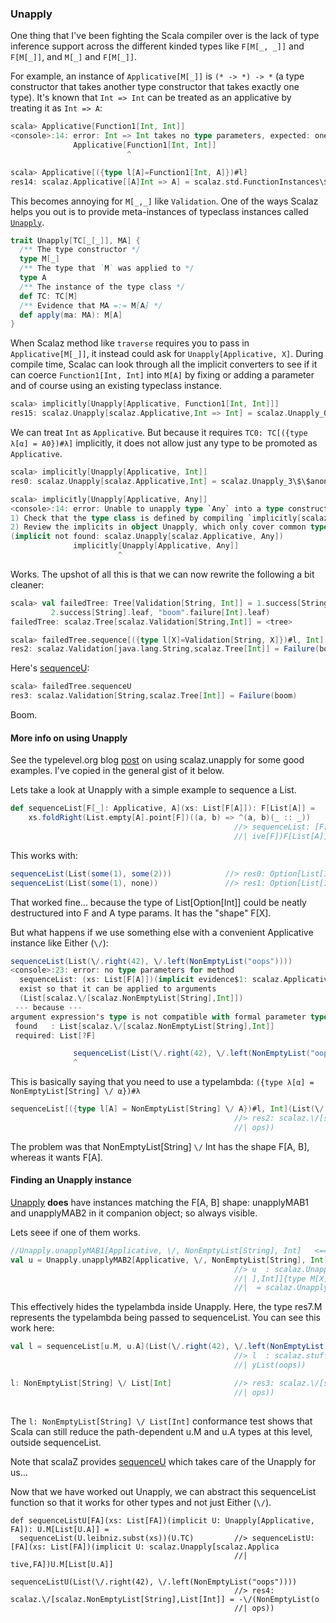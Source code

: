 
### Unapply

One thing that I've been fighting the Scala compiler over is the lack of type inference support across the different kinded types like `F[M[_, _]]` and `F[M[_]]`, and `M[_]` and `F[M[_]]`.

For example, an instance of `Applicative[M[_]]` is `(* -> *) -> *` (a type constructor that takes another type constructor that takes exactly one type). It's known that `Int => Int` can be treated as an applicative by treating it as `Int => A`:

```scala
scala> Applicative[Function1[Int, Int]]
<console>:14: error: Int => Int takes no type parameters, expected: one
              Applicative[Function1[Int, Int]]
                          ^

scala> Applicative[({type l[A]=Function1[Int, A]})#l]
res14: scalaz.Applicative[[A]Int => A] = scalaz.std.FunctionInstances\$\$anon\$2@56ae78ac
```

This becomes annoying for `M[_,_]` like `Validation`. One of the ways Scalaz helps you out is to provide meta-instances of typeclass instances called [`Unapply`]($scalazBaseUrl$/core/src/main/scala/scalaz/Unapply.scala).

```scala
trait Unapply[TC[_[_]], MA] {
  /** The type constructor */
  type M[_]
  /** The type that `M` was applied to */
  type A
  /** The instance of the type class */
  def TC: TC[M]
  /** Evidence that MA =:= M[A] */
  def apply(ma: MA): M[A]
}
```

When Scalaz method like `traverse` requires you to pass in `Applicative[M[_]]`, it instead could ask for `Unapply[Applicative, X]`. During compile time, Scalac can look through all the implicit converters to see if it can coerce `Function1[Int, Int]` into `M[A]` by fixing or adding a parameter and of course using an existing typeclass instance.

```scala
scala> implicitly[Unapply[Applicative, Function1[Int, Int]]]
res15: scalaz.Unapply[scalaz.Applicative,Int => Int] = scalaz.Unapply_0\$\$anon\$9@2e86566f
```

We can treat `Int` as `Applicative`. But because it requires `TC0: TC[({type λ[α] = A0})#λ]` implicitly, it does not allow just any type to be promoted as `Applicative`.

```scala
scala> implicitly[Unapply[Applicative, Int]]
res0: scalaz.Unapply[scalaz.Applicative,Int] = scalaz.Unapply_3\$\$anon\$1@5179dc20

scala> implicitly[Unapply[Applicative, Any]]
<console>:14: error: Unable to unapply type `Any` into a type constructor of kind `M[_]` that is classified by the type class `scalaz.Applicative`
1) Check that the type class is defined by compiling `implicitly[scalaz.Applicative[<type constructor>]]`.
2) Review the implicits in object Unapply, which only cover common type 'shapes'
(implicit not found: scalaz.Unapply[scalaz.Applicative, Any])
              implicitly[Unapply[Applicative, Any]]
                        ^
```

Works. The upshot of all this is that we can now rewrite the following a bit cleaner:

```scala
scala> val failedTree: Tree[Validation[String, Int]] = 1.success[String].node(
         2.success[String].leaf, "boom".failure[Int].leaf)
failedTree: scalaz.Tree[scalaz.Validation[String,Int]] = <tree>

scala> failedTree.sequence[({type l[X]=Validation[String, X]})#l, Int]
res2: scalaz.Validation[java.lang.String,scalaz.Tree[Int]] = Failure(boom)
```

Here's [sequenceU]($scalazBaseUrl$/core/src/main/scala/scalaz/Traverse.scala):

```scala
scala> failedTree.sequenceU
res3: scalaz.Validation[String,scalaz.Tree[Int]] = Failure(boom)
```

Boom.


#### More info on using Unapply ####

See the typelevel.org blog [post](http://typelevel.org/blog/2013/09/11/using-scalaz-Unapply.html) on using scalaz.unapply for some good examples. I've copied in the general gist of it below.

Lets take a look at Unapply with a simple example to sequence a List.

```scala
def sequenceList[F[_]: Applicative, A](xs: List[F[A]]): F[List[A]] =
    xs.foldRight(List.empty[A].point[F])((a, b) => ^(a, b)(_ :: _))
                                                  //> sequenceList: [F[_], A](xs: List[F[A]])(implicit evidence$2: scalaz.Applicat
                                                  //| ive[F])F[List[A]]
```

This works with:

```scala
sequenceList(List(some(1), some(2)))            //> res0: Option[List[Int]] = Some(List(1, 2))
sequenceList(List(some(1), none))               //> res1: Option[List[Int]] = None
```

That worked fine... because the type of List[Option[Int]] could be neatly destructured into F and A type params. It has the "shape" F[X].

But what happens if we use something else with a convenient Applicative instance like Either (`\/`):

```scala
sequenceList(List(\/.right(42), \/.left(NonEmptyList("oops"))))
<console>:23: error: no type parameters for method 
  sequenceList: (xs: List[F[A]])(implicit evidence$1: scalaz.Applicative[F])F[List[A]]
  exist so that it can be applied to arguments
  (List[scalaz.\/[scalaz.NonEmptyList[String],Int]])
 --- because ---
argument expression's type is not compatible with formal parameter type;
 found   : List[scalaz.\/[scalaz.NonEmptyList[String],Int]]
 required: List[?F]

              sequenceList(List(\/.right(42), \/.left(NonEmptyList("oops"))))
              ^
```

This is basically saying that you need to use a typelambda: ```({type λ[α] = NonEmptyList[String] \/ α})#λ```

```scala
sequenceList[({type l[A] = NonEmptyList[String] \/ A})#l, Int](List(\/.right(42), \/.left(NonEmptyList("oops"))))
                                                  //> res2: scalaz.\/[scalaz.NonEmptyList[String],List[Int]] = -\/(NonEmptyList(o
                                                  //| ops))
```

The problem was that NonEmptyList[String] `\/` Int has the shape F[A, B], whereas it wants F[A].

#### Finding an Unapply instance ####

[Unapply]($scalazBaseUrl$/core/src/main/scala/scalaz/Unapply.scala#L210) __does__ have instances matching the F[A, B] shape: unapplyMAB1 and unapplyMAB2 in it companion object; so always visible.

Lets seee if one of them works.

```scala
//Unapply.unapplyMAB1[Applicative, \/, NonEmptyList[String], Int]   <=== Either is right-biased so this one doesn't apply
val u = Unapply.unapplyMAB2[Applicative, \/, NonEmptyList[String], Int]
                                                  //> u  : scalaz.Unapply[scalaz.Applicative,scalaz.\/[scalaz.NonEmptyList[String
                                                  //| ],Int]]{type M[X] = scalaz.\/[scalaz.NonEmptyList[String],X]; type A = Int}
                                                  //|  = scalaz.Unapply_0$$anon$13@6bba7d61
```

This effectively hides the typelambda inside Unapply.
Here, the type res7.M represents the typelambda being passed to sequenceList. You can see this work here:

```scala
val l = sequenceList[u.M, u.A](List(\/.right(42), \/.left(NonEmptyList("oops"))))
                                                  //> l  : scalaz.stuff.unapply.u.M[List[scalaz.stuff.unapply.u.A]] = -\/(NonEmpt
                                                  //| yList(oops))

l: NonEmptyList[String] \/ List[Int]              //> res3: scalaz.\/[scalaz.NonEmptyList[String],List[Int]] = -\/(NonEmptyList(o
                                                  //| ops))
                                                  
```

The ```l: NonEmptyList[String] \/ List[Int]``` conformance test shows that Scala can still reduce the path-dependent u.M and u.A types at this level, outside sequenceList.

Note that scalaZ provides [sequenceU]($scalazBaseUrl$/core/src/main/scala/scalaz/Traverse.scala#L108) which takes care of the Unapply for us...

Now that we have worked out Unapply, we can abstract this sequenceList function so that it works for other types and not just Either (`\/`).

```
def sequenceListU[FA](xs: List[FA])(implicit U: Unapply[Applicative, FA]): U.M[List[U.A]] =
  sequenceList(U.leibniz.subst(xs))(U.TC)         //> sequenceListU: [FA](xs: List[FA])(implicit U: scalaz.Unapply[scalaz.Applica
                                                  //| tive,FA])U.M[List[U.A]]

sequenceListU(List(\/.right(42), \/.left(NonEmptyList("oops"))))
                                                  //> res4: scalaz.\/[scalaz.NonEmptyList[String],List[Int]] = -\/(NonEmptyList(o
                                                  //| ops))

```
